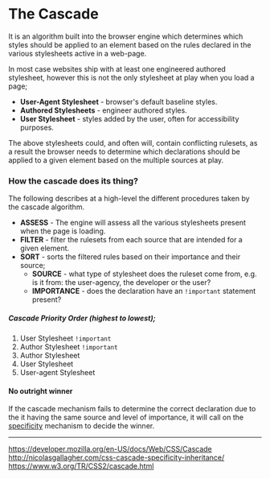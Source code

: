 # The Cascade

It is an algorithm built into the browser engine which determines which styles should be applied to an element based on the rules declared in the various stylesheets active in a web-page.

In most case websites ship with at least one engineered authored stylesheet, however this is not the only stylesheet at play when you load a page;

- **User-Agent Stylesheet** - browser's default baseline styles.
- **Authored Stylesheets** - engineer authored styles.
- **User Stylesheet** - styles added by the user, often for accessibility purposes.

The above stylesheets could, and often will, contain conflicting rulesets, as a result the browser needs to determine which declarations should be applied to a given element based on the multiple sources at play.

### **How the cascade does its thing**?

The following describes at a high-level the different procedures taken by the cascade algorithm.

- **ASSESS** - The engine will assess all the various stylesheets present when the page is loading.
- **FILTER** - filter the rulesets from each source that are intended for a given element.
- **SORT** - sorts the filtered rules based on their importance and their source;
  - **SOURCE** - what type of stylesheet does the ruleset come from, e.g. is it from: the user-agency, the developer or the user?
  - **IMPORTANCE** - does the declaration have an `!important` statement present?

##### **Cascade Priority Order** (highest to lowest);

1. User Stylesheet `!important`
2. Author Stylesheet `!important`
3. Author Stylesheet
4. User Stylesheet
5. User-agent Stylesheet

#### No outright winner

If the cascade mechanism fails to determine the correct declaration due to the it having the same source and level of importance, it will call on the [specificity](../specificity) mechanism to decide the winner.

---

https://developer.mozilla.org/en-US/docs/Web/CSS/Cascade
http://nicolasgallagher.com/css-cascade-specificity-inheritance/
https://www.w3.org/TR/CSS2/cascade.html
